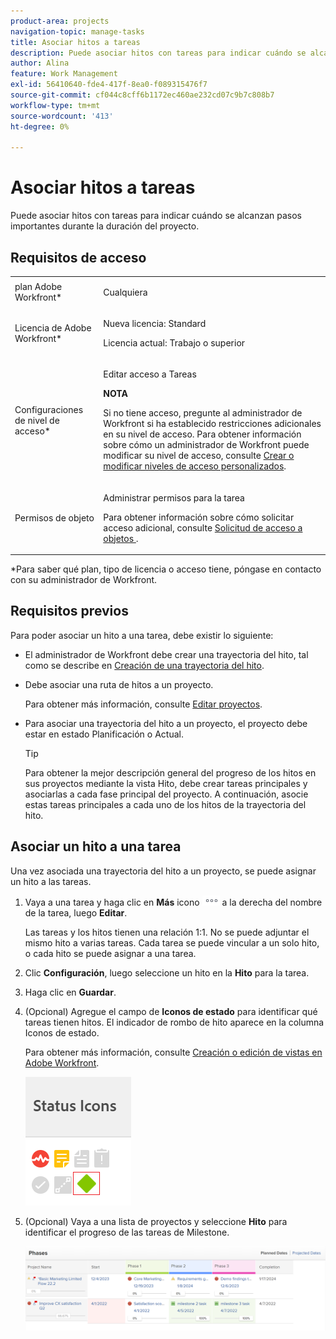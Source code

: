 ```yaml
---
product-area: projects
navigation-topic: manage-tasks
title: Asociar hitos a tareas
description: Puede asociar hitos con tareas para indicar cuándo se alcanzan pasos importantes durante la duración del proyecto. Debe asociar una trayectoria del hito a un proyecto antes de poder asociar hitos con tareas del proyecto.
author: Alina
feature: Work Management
exl-id: 56410640-fde4-417f-8ea0-f089315476f7
source-git-commit: cf044c8cff6b1172ec460ae232cd07c9b7c808b7
workflow-type: tm+mt
source-wordcount: '413'
ht-degree: 0%

---
```


# Asociar hitos a tareas

<!--Audited: 01/2024-->

Puede asociar hitos con tareas para indicar cuándo se alcanzan pasos importantes durante la duración del proyecto.

## Requisitos de acceso

<table style="table-layout:auto"> 
 <col> 
 <col> 
 <tbody> 
  <tr> 
   <td role="rowheader">plan Adobe Workfront*</td> 
   <td> <p>Cualquiera</p> </td> 
  </tr> 
  <tr> 
   <td role="rowheader">Licencia de Adobe Workfront*</td> 
   <td> <p>Nueva licencia: Standard</p> 
   <p>Licencia actual: Trabajo o superior</p> 
   </td> 
  </tr> 
  <tr> 
   <td role="rowheader">Configuraciones de nivel de acceso*</td> 
   <td> <p>Editar acceso a Tareas</p> <p><b>NOTA</b>

Si no tiene acceso, pregunte al administrador de Workfront si ha establecido restricciones adicionales en su nivel de acceso. Para obtener información sobre cómo un administrador de Workfront puede modificar su nivel de acceso, consulte <a href="../../../administration-and-setup/add-users/configure-and-grant-access/create-modify-access-levels.md" class="MCXref xref">Crear o modificar niveles de acceso personalizados</a>.</p> </td>
</tr> 
  <tr> 
   <td role="rowheader">Permisos de objeto</td> 
   <td> <p>Administrar permisos para la tarea</p> <p>Para obtener información sobre cómo solicitar acceso adicional, consulte <a href="../../../workfront-basics/grant-and-request-access-to-objects/request-access.md" class="MCXref xref">Solicitud de acceso a objetos </a>.</p> </td> 
  </tr> 
 </tbody> 
</table>

&#42;Para saber qué plan, tipo de licencia o acceso tiene, póngase en contacto con su administrador de Workfront.

## Requisitos previos

Para poder asociar un hito a una tarea, debe existir lo siguiente:

* El administrador de Workfront debe crear una trayectoria del hito, tal como se describe en [Creación de una trayectoria del hito](../../../administration-and-setup/customize-workfront/configure-approval-milestone-processes/create-milestone-path.md).

* Debe asociar una ruta de hitos a un proyecto.

  Para obtener más información, consulte [Editar proyectos](/help/quicksilver/manage-work/projects/manage-projects/edit-projects.md).

* Para asociar una trayectoria del hito a un proyecto, el proyecto debe estar en estado Planificación o Actual.

  >[!TIP]
  >
  >Para obtener la mejor descripción general del progreso de los hitos en sus proyectos mediante la vista Hito, debe crear tareas principales y asociarlas a cada fase principal del proyecto. A continuación, asocie estas tareas principales a cada uno de los hitos de la trayectoria del hito.

## Asociar un hito a una tarea

Una vez asociada una trayectoria del hito a un proyecto, se puede asignar un hito a las tareas.

1. Vaya a una tarea y haga clic en **Más** icono ![](assets/more-icon.png) a la derecha del nombre de la tarea, luego **Editar**.

   Las tareas y los hitos tienen una relación 1:1. No se puede adjuntar el mismo hito a varias tareas. Cada tarea se puede vincular a un solo hito, o cada hito se puede asignar a una tarea.

1. Clic **Configuración**, luego seleccione un hito en la **Hito** para la tarea.
1. Haga clic en **Guardar**.
1. (Opcional) Agregue el campo de **Iconos de estado** para identificar qué tareas tienen hitos. El indicador de rombo de hito aparece en la columna Iconos de estado.

   Para obtener más información, consulte [Creación o edición de vistas en Adobe Workfront](/help/quicksilver/reports-and-dashboards/reports/reporting-elements/create-edit-views.md).

   ![](assets/amwt3.png)

1. (Opcional) Vaya a una lista de proyectos y seleccione **Hito** para identificar el progreso de las tareas de Milestone.

   ![](assets/milestone-view-project-list.png)
